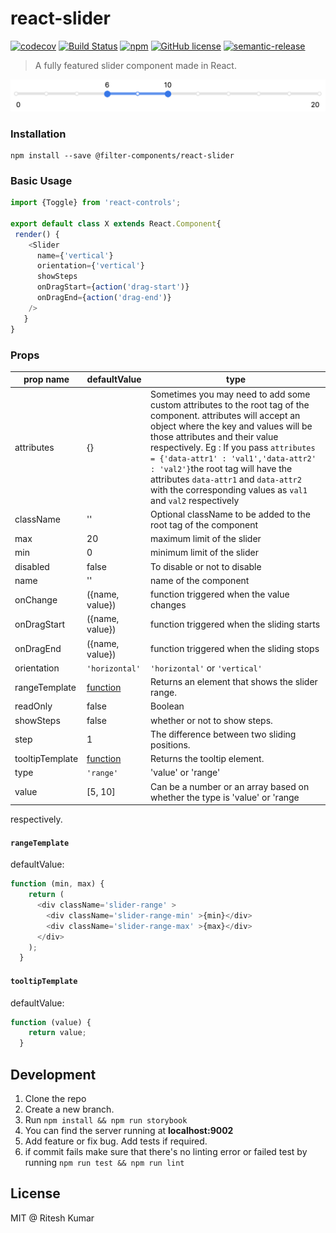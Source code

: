 # react-slider

[![codecov](https://codecov.io/gh/filter-components/react-slider/branch/master/graph/badge.svg)](https://codecov.io/gh/filter-components/react-slider)
[![Build Status](https://travis-ci.org/filter-components/react-slider.svg?branch=master)](https://travis-ci.org/filter-components/react-slider)
[![npm](https://img.shields.io/npm/v/react-slider.svg?maxAge=2592000)](https://github.com/filter-components/react-slider)
[![GitHub license](https://img.shields.io/badge/license-MIT-blue.svg)](https://raw.githubusercontent.com/filter-components/react-slider/master/LICENSE.md)
[![semantic-release](https://img.shields.io/badge/%20%20%F0%9F%93%A6%F0%9F%9A%80-semantic--release-e10079.svg)](https://github.com/semantic-release/semantic-release)

> A fully featured slider component made in React.

![](demo.png)

### Installation
```
npm install --save @filter-components/react-slider
```

### Basic Usage

```js
import {Toggle} from 'react-controls';

export default class X extends React.Component{
 render() {
    <Slider
      name={'vertical'}
      orientation={'vertical'}
      showSteps
      onDragStart={action('drag-start')}
      onDragEnd={action('drag-end')}
    />
   }
}
```


### Props

prop name | defaultValue | type
-------|------|------
attributes| {} |Sometimes you may need to add some custom attributes to the root tag of the component. attributes will accept an object where the key and values will be those attributes and their value respectively. Eg : If you pass `attributes = {'data-attr1' : 'val1','data-attr2' : 'val2'}`the root tag will have the attributes `data-attr1` and `data-attr2` with the corresponding values as `val1` and `val2` respectively
className| '' |Optional className to be added to the root tag of the component
max|20|maximum limit of the slider
min|0|minimum limit of the slider
disabled| false |To disable or not to disable
name|''|name of the component
onChange| ({name, value}) | function triggered when the value changes
onDragStart| ({name, value}) | function triggered when the sliding starts
onDragEnd| ({name, value}) | function triggered when the sliding stops
orientation|`'horizontal'`| `'horizontal'` or `'vertical'`
rangeTemplate|[function](#rangeTemplate)|Returns an element that shows the slider range.
readOnly|false| Boolean
showSteps|false| whether or not to show steps.
step|1|The difference between two sliding positions.
tooltipTemplate|[function](#tooltipTemplate)|Returns the tooltip element.
type|`'range'`| 'value' or 'range'
value| [5, 10] ️|Can be a number or an array based on whether the type is 'value' or 'range
 respectively.


#### `rangeTemplate`

defaultValue:
```js
function (min, max) {
    return (
      <div className='slider-range' >
        <div className='slider-range-min' >{min}</div>
        <div className='slider-range-max' >{max}</div>
      </div>
    );
  }
```

#### `tooltipTemplate`

defaultValue:
```js
function (value) {
    return value;
  }
```

## Development
1. Clone the repo
1. Create a new branch.
1. Run `npm install && npm run storybook`
1. You can find the server running at **localhost:9002**
1. Add feature or fix bug. Add tests if required.
1. if commit fails make sure that there's no linting error or failed test by running `npm run test && npm run lint`


## License
MIT @ Ritesh Kumar